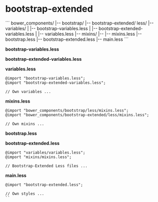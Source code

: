 bootstrap-extended
==================

´´´
bower_components/
	|-- bootstrap/
	|-- bootstrap-extended/
less/
	|-- variables/
	|   |-- bootstrap-variables.less
	|		|-- bootstrap-extended-variables.less
	|		|-- variables.less
	|-- mixins/
	|-- |-- mixins.less
	|-- bootstrap.less
	|-- bootstrap-extended.less
	|-- main.less
´´´


**bootstrap-variables.less**


**bootstrap-extended-variables.less**


**variables.less**

```
@import "bootstrap-variables.less";
@import "bootstrap-extended-variables.less";

// Own variables ...
```


**mixins.less**

```
@import "bower_components/bootstrap/less/mixins.less";
@import "bower_components/bootstrap-extended/less/mixins.less";

// Own mixins ...
```


**bootstrap.less**


**bootstrap-extended.less**

```
@import "variables/variables.less";
@import "mixins/mixins.less";

// Bootstrap-Extended Less files ...
```


**main.less**

```
@import "bootstrap-extended.less";

// Own styles ...
``